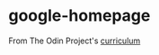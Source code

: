 # google-homepage

From The Odin Project's [curriculum](http://www.theodinproject.com/courses/web-development-101/lessons/html-css)


